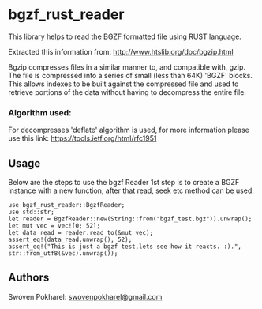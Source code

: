 # bgzf_rust_reader

This library helps to read the BGZF formatted file using RUST language. 

Extracted this information from: http://www.htslib.org/doc/bgzip.html

Bgzip compresses files in a similar manner to, and compatible with, gzip. 
The file is compressed into a series of small (less than 64K) 'BGZF' blocks. 
This allows indexes to be built against the compressed file and used to retrieve 
portions of the data without having to decompress the entire file. 

### Algorithm used: 
For decompresses 'deflate' algorithm is used, 
for more information please use this link: https://tools.ietf.org/html/rfc1951


## Usage
Below are the steps to use the bgzf Reader
1st step is to create a BGZF instance with a new function, after that read, seek etc method can be used.
```
use bgzf_rust_reader::BgzfReader;
use std::str;
let reader = BgzfReader::new(String::from("bgzf_test.bgz")).unwrap();
let mut vec = vec![0; 52];
let data_read = reader.read_to(&mut vec);
assert_eq!(data_read.unwrap(), 52);
assert_eq!("This is just a bgzf test,lets see how it reacts. :).", str::from_utf8(&vec).unwrap());
```

## Authors
Swoven Pokharel: swovenpokharel@gmail.com
